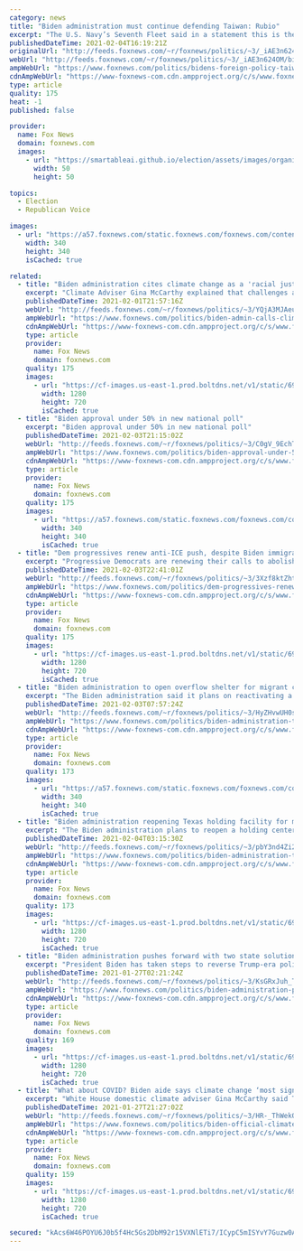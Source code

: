 ```yaml
---
category: news
title: "Biden administration must continue defending Taiwan: Rubio"
excerpt: "The U.S. Navy’s Seventh Fleet said in a statement this is the first time a U.S. warship has sailed through the strait between mainland China and Taiwan during the Biden administration."
publishedDateTime: 2021-02-04T16:19:21Z
originalUrl: "http://feeds.foxnews.com/~r/foxnews/politics/~3/_iAE3n624OM/bidens-foreign-policy-taiwan-sen-rubio"
webUrl: "http://feeds.foxnews.com/~r/foxnews/politics/~3/_iAE3n624OM/bidens-foreign-policy-taiwan-sen-rubio"
ampWebUrl: "https://www.foxnews.com/politics/bidens-foreign-policy-taiwan-sen-rubio.amp"
cdnAmpWebUrl: "https://www-foxnews-com.cdn.ampproject.org/c/s/www.foxnews.com/politics/bidens-foreign-policy-taiwan-sen-rubio.amp"
type: article
quality: 175
heat: -1
published: false

provider:
  name: Fox News
  domain: foxnews.com
  images:
    - url: "https://smartableai.github.io/election/assets/images/organizations/foxnews.com-50x50.jpg"
      width: 50
      height: 50

topics:
  - Election
  - Republican Voice

images:
  - url: "https://a57.foxnews.com/static.foxnews.com/foxnews.com/content/uploads/2021/01/340/340/FOX-headshot-2-1.jpg?ve=1&tl=1"
    width: 340
    height: 340
    isCached: true

related:
  - title: "Biden administration cites climate change as a 'racial justice issue'"
    excerpt: "Climate Adviser Gina McCarthy explained that challenges are exacerbated in communities that haven't been invested in."
    publishedDateTime: 2021-02-01T21:57:16Z
    webUrl: "http://feeds.foxnews.com/~r/foxnews/politics/~3/YQjA3MJAeuI/biden-admin-calls-climate-change-is-a-racial-justice-issue"
    ampWebUrl: "https://www.foxnews.com/politics/biden-admin-calls-climate-change-is-a-racial-justice-issue.amp"
    cdnAmpWebUrl: "https://www-foxnews-com.cdn.ampproject.org/c/s/www.foxnews.com/politics/biden-admin-calls-climate-change-is-a-racial-justice-issue.amp"
    type: article
    provider:
      name: Fox News
      domain: foxnews.com
    quality: 175
    images:
      - url: "https://cf-images.us-east-1.prod.boltdns.net/v1/static/694940094001/2948c6c3-ebed-4fa1-b506-498478699919/13ae4fb4-3aad-4947-bbe5-bd6a698c6e05/1280x720/match/image.jpg"
        width: 1280
        height: 720
        isCached: true
  - title: "Biden approval under 50% in new national poll"
    excerpt: "Biden approval under 50% in new national poll"
    publishedDateTime: 2021-02-03T21:15:02Z
    webUrl: "http://feeds.foxnews.com/~r/foxnews/politics/~3/C0gV_9EchTo/biden-approval-under-50-in-new-national-poll"
    ampWebUrl: "https://www.foxnews.com/politics/biden-approval-under-50-in-new-national-poll.amp"
    cdnAmpWebUrl: "https://www-foxnews-com.cdn.ampproject.org/c/s/www.foxnews.com/politics/biden-approval-under-50-in-new-national-poll.amp"
    type: article
    provider:
      name: Fox News
      domain: foxnews.com
    quality: 175
    images:
      - url: "https://a57.foxnews.com/static.foxnews.com/foxnews.com/content/uploads/2019/03/340/340/PaulSteinhauser.jpg?ve=1&tl=1"
        width: 340
        height: 340
        isCached: true
  - title: "Dem progressives renew anti-ICE push, despite Biden immigration order"
    excerpt: "Progressive Democrats are renewing their calls to abolish Immigration and Customs Enforcement (ICE) after an illegal immigrant was deported this week -- days after the Biden administration moved to place a moratorium on deportations."
    publishedDateTime: 2021-02-03T22:41:01Z
    webUrl: "http://feeds.foxnews.com/~r/foxnews/politics/~3/3Xzf8ktZhtg/dem-progressives-renew-anti-ice-push-despite-biden-immigration-order"
    ampWebUrl: "https://www.foxnews.com/politics/dem-progressives-renew-anti-ice-push-despite-biden-immigration-order.amp"
    cdnAmpWebUrl: "https://www-foxnews-com.cdn.ampproject.org/c/s/www.foxnews.com/politics/dem-progressives-renew-anti-ice-push-despite-biden-immigration-order.amp"
    type: article
    provider:
      name: Fox News
      domain: foxnews.com
    quality: 175
    images:
      - url: "https://cf-images.us-east-1.prod.boltdns.net/v1/static/694940094001/3e8d82c2-273b-4c5c-a9ad-ccd91dbd9bae/62e14652-1b7c-40c3-b0ea-aac58cd458bd/1280x720/match/image.jpg"
        width: 1280
        height: 720
        isCached: true
  - title: "Biden administration to open overflow shelter for migrant children in Texas"
    excerpt: "The Biden administration said it plans on reactivating a “temporary Influx Care Facility” in Carrizo Springs, Texas, to potentially accommodate up to 700 migrant children within the next two weeks."
    publishedDateTime: 2021-02-03T07:57:24Z
    webUrl: "http://feeds.foxnews.com/~r/foxnews/politics/~3/HyZHvwUH0sA/biden-administration-to-open-overflow-shelter-for-migrant-children-in-texas"
    ampWebUrl: "https://www.foxnews.com/politics/biden-administration-to-open-overflow-shelter-for-migrant-children-in-texas.amp"
    cdnAmpWebUrl: "https://www-foxnews-com.cdn.ampproject.org/c/s/www.foxnews.com/politics/biden-administration-to-open-overflow-shelter-for-migrant-children-in-texas.amp"
    type: article
    provider:
      name: Fox News
      domain: foxnews.com
    quality: 173
    images:
      - url: "https://a57.foxnews.com/static.foxnews.com/foxnews.com/content/uploads/2018/09/340/340/demarche.jpg?ve=1&tl=1"
        width: 340
        height: 340
        isCached: true
  - title: "Biden administration reopening Texas holding facility for migrant children"
    excerpt: "The Biden administration plans to reopen a holding center for migrant children detained at the country’s Southwest border, the administration confirmed in a statement to Fox News on Wednesday."
    publishedDateTime: 2021-02-04T03:15:30Z
    webUrl: "http://feeds.foxnews.com/~r/foxnews/politics/~3/pbY3nd4Zi2k/biden-administration-texas-holding-facility-migrant-children"
    ampWebUrl: "https://www.foxnews.com/politics/biden-administration-texas-holding-facility-migrant-children.amp"
    cdnAmpWebUrl: "https://www-foxnews-com.cdn.ampproject.org/c/s/www.foxnews.com/politics/biden-administration-texas-holding-facility-migrant-children.amp"
    type: article
    provider:
      name: Fox News
      domain: foxnews.com
    quality: 173
    images:
      - url: "https://cf-images.us-east-1.prod.boltdns.net/v1/static/694940094001/1f8d6f71-27fa-4c95-b98e-3089e93344d2/9a7c8817-02ec-4867-8b87-cd65b441d9e6/1280x720/match/image.jpg"
        width: 1280
        height: 720
        isCached: true
  - title: "Biden administration pushes forward with two state solution with Israel, Palestine"
    excerpt: "President Biden has taken steps to reverse Trump-era policies in the Middle East by throwing the administration’s support behind finding a two-state solution between Israel and Palestine."
    publishedDateTime: 2021-01-27T02:21:24Z
    webUrl: "http://feeds.foxnews.com/~r/foxnews/politics/~3/KsGRxJuh_TA/biden-administration-pushes-forward-with-two-state-solution-with-israel-palestine"
    ampWebUrl: "https://www.foxnews.com/politics/biden-administration-pushes-forward-with-two-state-solution-with-israel-palestine.amp"
    cdnAmpWebUrl: "https://www-foxnews-com.cdn.ampproject.org/c/s/www.foxnews.com/politics/biden-administration-pushes-forward-with-two-state-solution-with-israel-palestine.amp"
    type: article
    provider:
      name: Fox News
      domain: foxnews.com
    quality: 169
    images:
      - url: "https://cf-images.us-east-1.prod.boltdns.net/v1/static/694940094001/7d36f0ae-d23f-4400-8487-102bbb4800d0/2116710c-66fd-4195-a712-62b5ec4a67fc/1280x720/match/image.jpg"
        width: 1280
        height: 720
        isCached: true
  - title: "What about COVID? Biden aide says climate change ‘most significant public health challenge of our time’"
    excerpt: "White House domestic climate adviser Gina McCarthy said Tuesday that climate change poses the “most significant public health challenge of our time.” "
    publishedDateTime: 2021-01-27T21:27:02Z
    webUrl: "http://feeds.foxnews.com/~r/foxnews/politics/~3/HR-_ThWekQ8/biden-official-climate-change-most-significant-public-health-challenge-of-our-time"
    ampWebUrl: "https://www.foxnews.com/politics/biden-official-climate-change-most-significant-public-health-challenge-of-our-time.amp"
    cdnAmpWebUrl: "https://www-foxnews-com.cdn.ampproject.org/c/s/www.foxnews.com/politics/biden-official-climate-change-most-significant-public-health-challenge-of-our-time.amp"
    type: article
    provider:
      name: Fox News
      domain: foxnews.com
    quality: 159
    images:
      - url: "https://cf-images.us-east-1.prod.boltdns.net/v1/static/694940094001/315610d9-582f-4881-a5ac-41962b062276/a07fe9a0-d66c-4947-9b89-c7a2419e8962/1280x720/match/image.jpg"
        width: 1280
        height: 720
        isCached: true

secured: "kAcs6W46POYU6J0b5f4Hc5Gs2DbM92r15VXNlETi7/ICypC5mISYvY7Guzw0AKw4Rwyt496tgKzD996/dLRtWHXeS1IFkzlDvszXdSNlxvUyk9BNunGlCCuB+CGHOW6yQ41dDHwxtInQcX4wlogmBX6JANbcTUG2fpEMzCS0+55PPosjZcTtlahf0RzOkQAkMmKgh2po+/llq3JA4kM/pQuDxC6eeBTGmEmgRigcQx1yfHZkBnT13S0mcFbGqlducRqkjFlsvBiwXKQ4/pgONDxU9njHiljvP6O9diuUI0ufZqAfLE+334MaqSywvBlOrogh06OvD+ZczDS9xi1+GdMBN5In/Pg+NgOexbvrkHo=;Vk4Vp2mRwVg8lOI2GN0ceg=="
---
```



